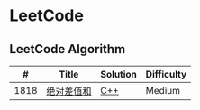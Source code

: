 
# LeetCode

## LeetCode Algorithm

| # | Title | Solution | Difficulty |
|---| ----- | -------- | ---------- |
|1818|[绝对差值和](https://leetcode-cn.com/problems/minimum-absolute-sum-difference/) | [C++](./algorithms/cpp/MinimumAbsoluteSumDifference/MinimumAbsoluteSumDifference.cpp)|Medium|

